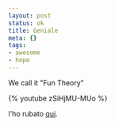 ```yaml
--- 
layout: post
status: ok
title: Geniale
meta: {}
tags: 
- awesome
- hope
---
```

We call it "Fun Theory"  
  
{% youtube zSiHjMU-MUo %}  
  
l'ho rubato [qui](http://www.daringtodo.com/lang/it/2009/11/18/the-fun-theory-virtu-e-divertimento/). 
